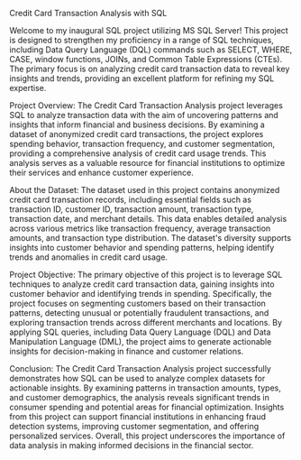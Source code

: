 Credit Card Transaction Analysis with SQL

Welcome to my inaugural SQL project utilizing MS SQL Server! This project is designed to strengthen my proficiency in a range of SQL techniques, including Data Query Language (DQL) commands such as SELECT, WHERE, CASE, window functions, JOINs, and Common Table Expressions (CTEs). The primary focus is on analyzing credit card transaction data to reveal key insights and trends, providing an excellent platform for refining my SQL expertise.

Project Overview: The Credit Card Transaction Analysis project leverages SQL to analyze transaction data with the aim of uncovering patterns and insights that inform financial and business decisions. By examining a dataset of anonymized credit card transactions, the project explores spending behavior, transaction frequency, and customer segmentation, providing a comprehensive analysis of credit card usage trends. This analysis serves as a valuable resource for financial institutions to optimize their services and enhance customer experience.

About the Dataset: The dataset used in this project contains anonymized credit card transaction records, including essential fields such as transaction ID, customer ID, transaction amount, transaction type, transaction date, and merchant details. This data enables detailed analysis across various metrics like transaction frequency, average transaction amounts, and transaction type distribution. The dataset's diversity supports insights into customer behavior and spending patterns, helping identify trends and anomalies in credit card usage.

Project Objective: The primary objective of this project is to leverage SQL techniques to analyze credit card transaction data, gaining insights into customer behavior and identifying trends in spending. Specifically, the project focuses on segmenting customers based on their transaction patterns, detecting unusual or potentially fraudulent transactions, and exploring transaction trends across different merchants and locations. By applying SQL queries, including Data Query Language (DQL) and Data Manipulation Language (DML), the project aims to generate actionable insights for decision-making in finance and customer relations.

Conclusion: The Credit Card Transaction Analysis project successfully demonstrates how SQL can be used to analyze complex datasets for actionable insights. By examining patterns in transaction amounts, types, and customer demographics, the analysis reveals significant trends in consumer spending and potential areas for financial optimization. Insights from this project can support financial institutions in enhancing fraud detection systems, improving customer segmentation, and offering personalized services. Overall, this project underscores the importance of data analysis in making informed decisions in the financial sector.
